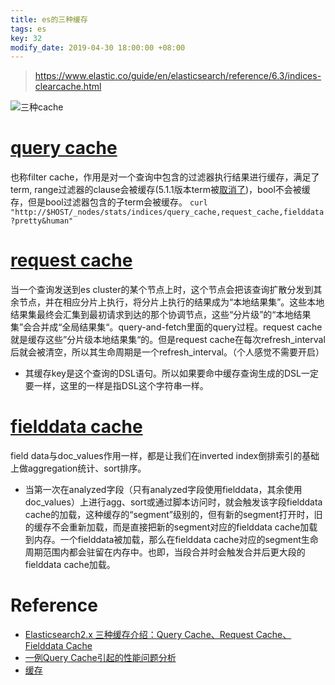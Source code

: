 ```yaml
---
title: es的三种缓存
tags: es
key: 32
modify_date: 2019-04-30 18:00:00 +08:00
---
```


> https://www.elastic.co/guide/en/elasticsearch/reference/6.3/indices-clearcache.html

![三种cache](https://upload-images.jianshu.io/upload_images/2189341-fafb460f03fbc1c5.png)

# [query cache](https://www.elastic.co/guide/en/elasticsearch/reference/current/query-cache.html)
也称filter cache，作用是对一个查询中包含的过滤器执行结果进行缓存，满足了term, range过滤器的clause会被缓存(5.1.1版本term被[取消了](https://elasticsearch.cn/article/304))，bool不会被缓存，但是bool过滤器包含的子term会被缓存。
`curl "http://$HOST/_nodes/stats/indices/query_cache,request_cache,fielddata?pretty&human"`

# [request cache](https://www.elastic.co/guide/en/elasticsearch/reference/current/shard-request-cache.html)
当一个查询发送到es cluster的某个节点上时，这个节点会把该查询扩散分发到其余节点，并在相应分片上执行，将分片上执行的结果成为“本地结果集”。这些本地结果集最终会汇集到最初请求到达的那个协调节点，这些“分片级”的“本地结果集”会合并成“全局结果集“。query-and-fetch里面的query过程。request cache就是缓存这些”分片级本地结果集“的。但是request cache在每次refresh_interval后就会被清空，所以其生命周期是一个refresh_interval。（个人感觉不需要开启）
- 其缓存key是这个查询的DSL语句。所以如果要命中缓存查询生成的DSL一定要一样，这里的一样是指DSL这个字符串一样。

# [fielddata cache](https://www.elastic.co/guide/en/elasticsearch/reference/current/modules-fielddata.html)
field data与doc_values作用一样，都是让我们在inverted index倒排索引的基础上做aggregation统计、sort排序。
- 当第一次在analyzed字段（只有analyzed字段使用fielddata，其余使用doc_values）上进行agg、sort或通过脚本访问时，就会触发该字段fielddata cache的加载，这种缓存的“segment”级别的，但有新的segment打开时，旧的缓存不会重新加载，而是直接把新的segment对应的fielddata cache加载到内存。一个fielddata被加载，那么在fielddata cache对应的segment生命周期范围内都会驻留在内存中。也即，当段合并时会触发合并后更大段的fielddata cache加载。

# Reference
- [Elasticsearch2.x 三种缓存介绍：Query Cache、Request Cache、Fielddata Cache](http://blog.csdn.net/chennanymy/article/details/52504386)
- [一例Query Cache引起的性能问题分析](https://elasticsearch.cn/article/304)
- [缓存](https://github.com/chenryn/ELKstack-guide-cn/blob/master/elasticsearch/performance/cache.md)
